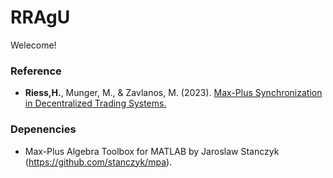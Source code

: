 # RRAgU

Welecome!

### Reference

* **Riess,H.**, Munger, M., & Zavlanos, M. (2023). [Max-Plus Synchronization in Decentralized Trading Systems.](https://arxiv.org/pdf/2304.00210.pdf)

### Depenencies

* Max-Plus Algebra Toolbox for MATLAB by Jaroslaw Stanczyk (https://github.com/stanczyk/mpa).

